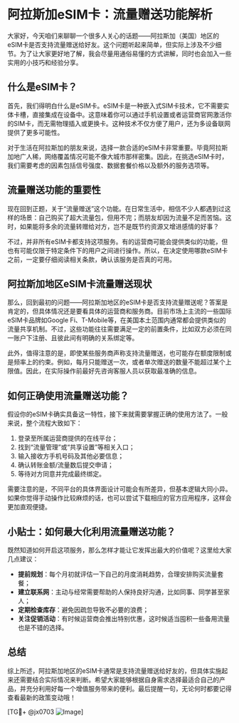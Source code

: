 # 阿拉斯加eSIM卡：流量赠送功能解析

大家好，今天咱们来聊聊一个很多人关心的话题——阿拉斯加（美国）地区的eSIM卡是否支持流量赠送给好友。这个问题听起来简单，但实际上涉及不少细节。为了让大家更好地了解，我会尽量用通俗易懂的方式讲解，同时也会加入一些实用的小技巧和经验分享。

## 什么是eSIM卡？

首先，我们得明白什么是eSIM卡。eSIM卡是一种嵌入式SIM卡技术，它不需要实体卡槽，直接集成在设备中。这意味着你可以通过手机设置或者运营商官网激活你的SIM卡，而无需物理插入或更换卡。这种技术不仅方便了用户，还为多设备联网提供了更多可能性。

对于生活在阿拉斯加的朋友来说，选择一款合适的eSIM卡非常重要。毕竟阿拉斯加地广人稀，网络覆盖情况可能不像大城市那样密集。因此，在挑选eSIM卡时，我们需要考虑的因素包括信号强度、数据套餐价格以及额外的服务选项等。

## 流量赠送功能的重要性

现在回到正题，关于“流量赠送”这个功能。在日常生活中，相信不少人都遇到过这样的场景：自己购买了超大流量包，但用不完；而朋友却因为流量不足而苦恼。这时，如果能将多余的流量转赠给对方，岂不是既节约资源又增进感情的好事？

不过，并非所有eSIM卡都支持这项服务。有的运营商可能会提供类似的功能，但也有可能仅限于特定条件下的用户之间进行操作。所以，在决定使用哪款eSIM卡之前，一定要仔细阅读相关条款，确认该服务是否真的可用。

## 阿拉斯加地区eSIM卡流量赠送现状

那么，回到最初的问题——阿拉斯加地区的eSIM卡是否支持流量赠送呢？答案是肯定的，但具体情况还是要看具体的运营商和服务商。目前市场上主流的一些国际eSIM卡品牌如Google Fi、T-Mobile等，在美国本土范围内通常都会提供类似的流量共享机制。不过，这些功能往往需要满足一定的前置条件，比如双方必须在同一账户下注册、且彼此间有明确的关系绑定等。

此外，值得注意的是，即使某些服务商声称支持流量赠送，也可能存在额度限制或是频率上的约束。例如，每月只能赠送一次，或者单次赠送的数量不能超过某个上限值。因此，在实际操作前最好先咨询客服人员以获取最准确的信息。

## 如何正确使用流量赠送功能？

假设你的eSIM卡确实具备这一特性，接下来就需要掌握正确的使用方法了。一般来说，整个流程大致如下：

1. 登录至所属运营商提供的在线平台；
2. 找到“流量管理”或“共享设置”等相关入口；
3. 输入接收方手机号码及其他必要信息；
4. 确认转账金额/流量数后提交申请；
5. 等待对方同意并完成最终绑定。

需要注意的是，不同平台的具体界面设计可能会有所差异，但基本逻辑大同小异。如果你觉得手动操作比较麻烦的话，也可以尝试下载相应的官方应用程序，这样会更加直观便捷。

## 小贴士：如何最大化利用流量赠送功能？

既然知道如何开启这项服务，那么怎样才能让它发挥出最大的价值呢？这里给大家几点建议：

- **提前规划**：每个月初就评估一下自己的月度消耗趋势，合理安排购买流量套餐；
- **建立联系网**：主动与经常需要帮助的人保持良好沟通，比如同事、同学甚至家人；
- **定期检查库存**：避免因疏忽导致不必要的浪费；
- **关注促销活动**：有时候运营商会推出特别优惠，这时候适当囤积一些备用流量也是不错的选择。

## 总结

综上所述，阿拉斯加地区的eSIM卡通常是支持流量赠送给好友的，但具体实施起来还需要结合实际情况来判断。希望大家能够根据自身需求选择最适合自己的产品，并充分利用好每一个增值服务带来的便利。最后提醒一句，无论何时都要记得查看最新的政策变动哦！

[TG💪+ @jx0703 ![Image](https://github.com/user-attachments/assets/dbca1d08-cadb-493c-b0ec-ad6f7a83f270)]
